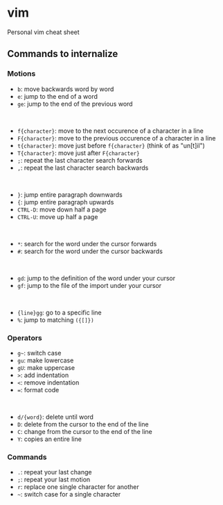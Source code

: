 # vim
Personal vim cheat sheet

## Commands to internalize

### Motions

- `b`: move backwards word by word
- `e`: jump to the end of a word
- `ge`: jump to the end of the previous word
<br />

- `f{character}`: move to the next occurence of a character in a line
- `F{character}`: move to the previous occurence of a character in a line
- `t{character}`: move just before `f{character}` (think of as "un[t]il")
- `T{character}`: move just after `F{character}`
- `;`: repeat the last character search forwards
- `,`: repeat the last character search backwards
<br />

- `}`: jump entire paragraph downwards
- `{`: jump entire paragraph upwards
- `CTRL-D`: move down half a page
- `CTRL-U`: move up half a page
<br />

- `*`: search for the word under the cursor forwards
- `#`: search for the word under the cursor backwards
<br />

- `gd`: jump to the definition of the word under your cursor
- `gf`: jump to the file of the import under your cursor
<br />

- `{line}gg`: go to a specific line
- `%`: jump to matching `({[]})`

### Operators

- `g~`: switch case
- `gu`: make lowercase
- `gU`: make uppercase
- `>`: add indentation
- `<`: remove indentation
- `=`: format code
<br />

- `d/{word}`: delete until word
- `D`: delete from the cursor to the end of the line
- `C`: change from the cursor to the end of the line
- `Y`: copies an entire line

### Commands

- `.`: repeat your last change
- `;`: repeat your last motion
- `r`: replace one single character for another
- `~`: switch case for a single character
